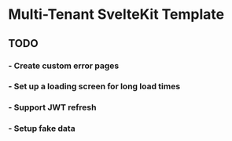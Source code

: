 # Multi-Tenant SvelteKit Template

## TODO

### - Create custom error pages

### - Set up a loading screen for long load times

### - Support JWT refresh

### - Setup fake data
